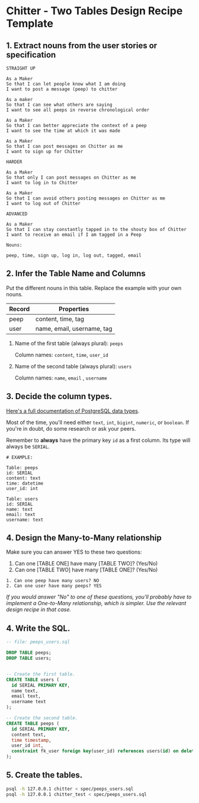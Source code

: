 # Chitter - Two Tables Design Recipe Template

## 1. Extract nouns from the user stories or specification

```
STRAIGHT UP

As a Maker
So that I can let people know what I am doing  
I want to post a message (peep) to chitter

As a maker
So that I can see what others are saying  
I want to see all peeps in reverse chronological order

As a Maker
So that I can better appreciate the context of a peep
I want to see the time at which it was made

As a Maker
So that I can post messages on Chitter as me
I want to sign up for Chitter

HARDER

As a Maker
So that only I can post messages on Chitter as me
I want to log in to Chitter

As a Maker
So that I can avoid others posting messages on Chitter as me
I want to log out of Chitter

ADVANCED

As a Maker
So that I can stay constantly tapped in to the shouty box of Chitter
I want to receive an email if I am tagged in a Peep
```

```
Nouns:

peep, time, sign up, log in, log out, tagged, email
```

## 2. Infer the Table Name and Columns

Put the different nouns in this table. Replace the example with your own nouns.

| Record                | Properties          |
| --------------------- | ------------------  |
| peep                  | content, time, tag
| user                  | name, email, username, tag


1. Name of the first table (always plural): `peeps` 

    Column names: `content`, `time`, `user_id`

2. Name of the second table (always plural): `users` 

    Column names: `name`, `email` , `username` 

## 3. Decide the column types.

[Here's a full documentation of PostgreSQL data types](https://www.postgresql.org/docs/current/datatype.html).

Most of the time, you'll need either `text`, `int`, `bigint`, `numeric`, or `boolean`. If you're in doubt, do some research or ask your peers.

Remember to **always** have the primary key `id` as a first column. Its type will always be `SERIAL`.

```
# EXAMPLE:

Table: peeps
id: SERIAL
content: text
time: datetime
user_id: int

Table: users
id: SERIAL
name: text
email: text
username: text
```

## 4. Design the Many-to-Many relationship

Make sure you can answer YES to these two questions:

1. Can one [TABLE ONE] have many [TABLE TWO]? (Yes/No)
2. Can one [TABLE TWO] have many [TABLE ONE]? (Yes/No)

```
1. Can one peep have many users? NO
2. Can one user have many peeps? YES
```

_If you would answer "No" to one of these questions, you'll probably have to implement a One-to-Many relationship, which is simpler. Use the relevant design recipe in that case._


## 4. Write the SQL.

```sql
-- file: peeps_users.sql

DROP TABLE peeps;
DROP TABLE users;


-- Create the first table.
CREATE TABLE users (
  id SERIAL PRIMARY KEY,
  name text,
  email text,
  username text
);

-- Create the second table.
CREATE TABLE peeps (
  id SERIAL PRIMARY KEY,
  content text,
  time timestamp,
  user_id int,
  constraint fk_user foreign key(user_id) references users(id) on delete cascade
);


```

## 5. Create the tables.

```bash
psql -h 127.0.0.1 chitter < spec/peeps_users.sql
psql -h 127.0.0.1 chitter_test < spec/peeps_users.sql
```